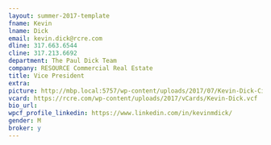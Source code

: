 ```yaml
---
layout: summer-2017-template 
fname: Kevin
lname: Dick
email: kevin.dick@rcre.com
dline: 317.663.6544
cline: 317.213.6692
department: The Paul Dick Team
company: RESOURCE Commercial Real Estate
title: Vice President
extra: 
picture: http://mbp.local:5757/wp-content/uploads/2017/07/Kevin-Dick-Circle-Colorx600.jpg
vcard: https://rcre.com/wp-content/uploads/2017/vCards/Kevin-Dick.vcf
bio_url: 
wpcf_profile_linkedin: https://www.linkedin.com/in/kevinmdick/
gender: M
broker: y
---
```

